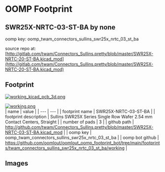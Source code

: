 # OOMP Footprint  
## SWR25X-NRTC-03-ST-BA  by none  
  
oomp key: oomp_twam_connectors_sullins_swr25x_nrtc_03_st_ba  
  
source repo at: [http://gitlab.com/twam/Connectors_Sullins.pretty/blob/master/SWR25X-NRTC-20-ST-BA.kicad_mod](http://gitlab.com/twam/Connectors_Sullins.pretty/blob/master/SWR25X-NRTC-20-ST-BA.kicad_mod)  
## Footprint  
  
[![working_kicad_pcb_3d.png](working_kicad_pcb_3d_600.png)](working_kicad_pcb_3d.png)  
  
[![working.png](working_600.png)](working.png)  
| name | value | 
| --- | --- | 
| footprint name | SWR25X-NRTC-03-ST-BA | 
| footprint description | Sullins SWR25X Series Single Row Wafer 2.54 mm Contact Centers, Straight | 
| number of pads | 3 | 
| github path | http://github.com/twam/Connectors_Sullins.pretty/blob/master/SWR25X-NRTC-03-ST-BA.kicad_mod | 
| oomp key | oomp_twam_connectors_sullins_swr25x_nrtc_03_st_ba | 
| oomp bot github | https://github.com/oomlout/oomlout_oomp_footprint_bot/tree/main/footprints/twam_connectors_sullins_swr25x_nrtc_03_st_ba/working | 
## Images  
